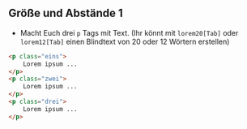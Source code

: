 ## Größe und Abstände 1

- Macht Euch drei `p`<!-- .element class="blue"-->
 Tags mit Text. (Ihr könnt mit
 `lorem20[Tab]`<!-- .element class="yellow"--> oder
 `lorem12[Tab]`<!-- .element class="green"-->
 einen Blindtext von 20 oder 12 Wörtern erstellen)

```html
<p class="eins">
    Lorem ipsum ...
</p>
<p class="zwei">
    Lorem ipsum ...
</p>
<p class="drei">
    Lorem ipsum ...
</p>
```